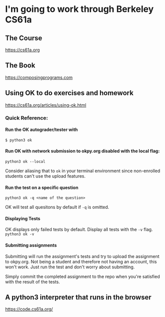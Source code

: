 # I'm going to work through Berkeley CS61a
## The Course
https://cs61a.org

## The Book
https://composingprograms.com

## Using OK to do exercises and homework
https://cs61a.org/articles/using-ok.html

### Quick Reference:
#### Run the OK autograder/tester with
`$ python3 ok`

#### Run OK with network submission to okpy.org disabled with the local flag:
`python3 ok --local`

Consider aliasing that to `ok` in your terminal environment since non-enrolled students can't use the upload features.

#### Run the test on a specific question

`python3 ok -q <name of the question>`

OK will test all quesitons by default if `-q` is omitted.

#### Displaying Tests

OK displays only failed tests by default. Display all tests with the `-v` flag.
`python3 ok -v`

#### Submitting assignments
Submitting will run the assignment's tests and try to upload the assignment to okpy.org. Not being a student and therefore not having an account, this won't work. Just run the test and don't worry about submitting.

Simply commit the completed assignment to the repo when you're satisfied with the result of the tests.

## A python3 interpreter that runs in the browser
https://code.cs61a.org/

